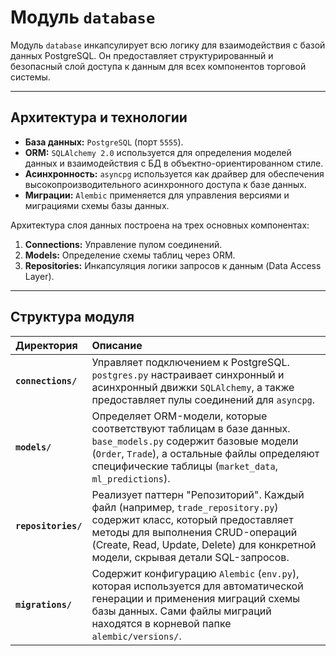 # Модуль `database`

Модуль `database` инкапсулирует всю логику для взаимодействия с базой данных PostgreSQL. Он предоставляет структурированный и безопасный слой доступа к данным для всех компонентов торговой системы.

---

## Архитектура и технологии

- **База данных:** `PostgreSQL` (порт `5555`).
- **ORM:** `SQLAlchemy 2.0` используется для определения моделей данных и взаимодействия с БД в объектно-ориентированном стиле.
- **Асинхронность:** `asyncpg` используется как драйвер для обеспечения высокопроизводительного асинхронного доступа к базе данных.
- **Миграции:** `Alembic` применяется для управления версиями и миграциями схемы базы данных.

Архитектура слоя данных построена на трех основных компонентах:
1.  **Connections:** Управление пулом соединений.
2.  **Models:** Определение схемы таблиц через ORM.
3.  **Repositories:** Инкапсуляция логики запросов к данным (Data Access Layer).

---

## Структура модуля

| Директория | Описание |
| :--- | :--- |
| **`connections/`** | Управляет подключением к PostgreSQL. `postgres.py` настраивает синхронный и асинхронный движки `SQLAlchemy`, а также предоставляет пулы соединений для `asyncpg`. |
| **`models/`** | Определяет ORM-модели, которые соответствуют таблицам в базе данных. `base_models.py` содержит базовые модели (`Order`, `Trade`), а остальные файлы определяют специфические таблицы (`market_data`, `ml_predictions`). |
| **`repositories/`** | Реализует паттерн "Репозиторий". Каждый файл (например, `trade_repository.py`) содержит класс, который предоставляет методы для выполнения CRUD-операций (Create, Read, Update, Delete) для конкретной модели, скрывая детали SQL-запросов. |
| **`migrations/`** | Содержит конфигурацию `Alembic` (`env.py`), которая используется для автоматической генерации и применения миграций схемы базы данных. Сами файлы миграций находятся в корневой папке `alembic/versions/`. |
